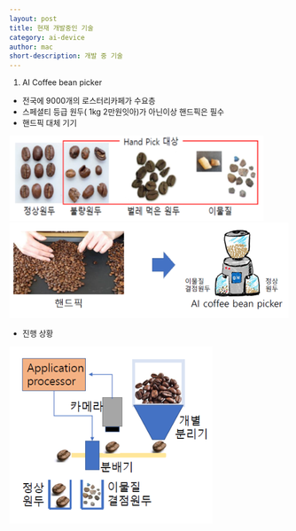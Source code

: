 ```yaml
---
layout: post
title: 현재 개발중인 기술
category: ai-device
author: mac
short-description: 개발 중 기술
---
```


1. AI Coffee bean picker
- 전국에 9000개의  로스터리카페가 수요층
- 스페셜티 등급 원두( 1kg 2만원잇아)가 아닌이상 핸드픽은 필수
- 핸드픽 대체 기기

![](/assets/hand_pick.png)
![](/assets/hand_pick2.png)

- 진행 상황

![](/assets/hand_pick_in-progress.png)